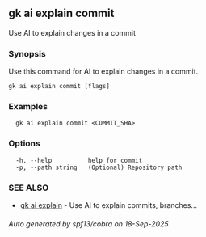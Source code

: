 ## gk ai explain commit

Use AI to explain changes in a commit

### Synopsis


Use this command for AI to explain changes in a commit.


```
gk ai explain commit [flags]
```

### Examples

```
  gk ai explain commit <COMMIT_SHA>
```

### Options

```
  -h, --help          help for commit
  -p, --path string   (Optional) Repository path
```

### SEE ALSO

* [gk ai explain](gk_ai_explain.md)	 - Use AI to explain commits, branches...

###### Auto generated by spf13/cobra on 18-Sep-2025
